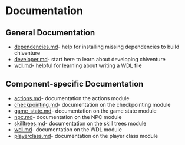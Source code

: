 # Documentation

## General Documentation

- [dependencies.md](/docs/dependencies.md)- help for installing missing dependencies to build chiventure
- [developer.md](/docs/developer.md)- start here to learn about developing chiventure
- [wdl.md](/docs/wdl.md)- helpful for learning about writing a WDL file

## Component-specific Documentation

- [actions.md](/docs/actions.md)- documentation the actions module
- [checkpointing.md](/docs/checkpointing.md)- documentation on the checkpointing module
- [game_state.md](/docs/game_state.md)- documentation on the game state module
- [npc.md](/docs/npc.md)- documentation on the NPC module
- [skilltrees.md](/docs/skilltrees.md)- documentation on the skill trees module
- [wdl.md](/docs/wdl.md)- documentation on the WDL module
- [playerclass.md](/docs/playerclass.md)- documentation on the player class module